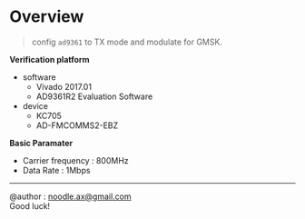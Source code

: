 # Overview

> config `ad9361` to TX mode and modulate for GMSK.

**Verification platform**

- software
    - Vivado 2017.01
    - AD9361R2 Evaluation Software
- device
    - KC705
    - AD-FMCOMMS2-EBZ

**Basic Paramater**

- Carrier frequency : 800MHz 
- Data Rate : 1Mbps 
---
@author : noodle.ax@gmail.com  
Good luck!
